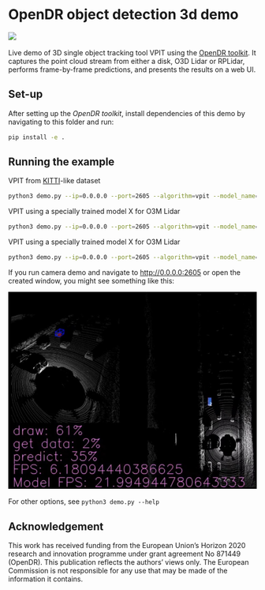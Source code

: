 # OpenDR object detection 3d demo
<div align="left">
  <a href="https://opensource.org/licenses/Apache-2.0">
    <img src="https://img.shields.io/badge/License-Apache%202.0-blue.svg" height="20">
  </a>
</div>

Live demo of 3D single object tracking tool VPIT using the [OpenDR toolkit](https://opendr.eu).
It captures the point cloud stream from either a disk, O3D Lidar or RPLidar, performs frame-by-frame predictions, and presents the results on a web UI.


## Set-up
After setting up the _OpenDR toolkit_, install dependencies of this demo by navigating to this folder and run:
```bash
pip install -e .
```


## Running the example
VPIT from [KITTI](http://www.cvlibs.net/datasets/kitti/eval_object.php?obj_benchmark=3d)-like dataset
```bash
python3 demo.py --ip=0.0.0.0 --port=2605 --algorithm=vpit --model_name=vpit --source=disk --data_path=/data/sets/kitti_second/training/velodyne
```

VPIT using a specially trained model X for O3M Lidar
```bash
python3 demo.py --ip=0.0.0.0 --port=2605 --algorithm=vpit --model_name=X --source=o3mlidar --o3m_ip=0.0.0.0 --o3m_port=42000 --o3m_buffer_size=1460
```


VPIT using a specially trained model X for O3M Lidar
```bash
python3 demo.py --ip=0.0.0.0 --port=2605 --algorithm=vpit --model_name=X --source=rplidar --rplidar_port=/dev/ttyUSB0
```

If you run camera demo and navigate to http://0.0.0.0:2605 or open the created window, you might see something like this:

<img src="media/demo.jpg">

For other options, see `python3 demo.py --help`

## Acknowledgement
This work has received funding from the European Union’s Horizon 2020 research and innovation programme under grant agreement No 871449 (OpenDR). This publication reflects the authors’ views only. The European Commission is not responsible for any use that may be made of the information it contains.
